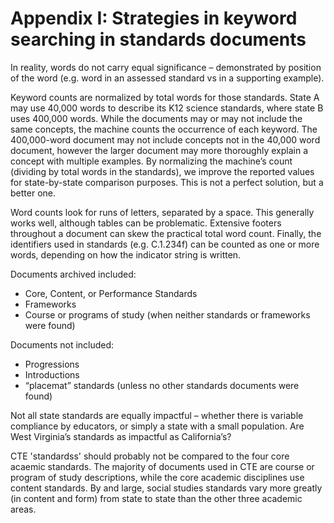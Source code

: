 # Appendix I: Strategies in keyword searching in standards documents

In reality, words do not carry equal significance – demonstrated by position of the word (e.g. word in an assessed standard vs in a supporting example). 

Keyword counts are normalized by total words for those standards.  State A may use 40,000 words to describe its K12 science standards, where state B uses 400,000 words.  While the documents may or may not include the same concepts, the machine counts the occurrence of each keyword.  The 400,000-word document may not include concepts not in the 40,000 word document, however the larger document may more thoroughly explain a concept with multiple examples.  By normalizing the machine’s count (dividing by total words in the standards), we improve the reported values for state-by-state comparison purposes. This is not a perfect solution, but a better one.

Word counts look for runs of letters, separated by a space. This generally works well, although tables can be problematic. Extensive footers throughout a document can skew the practical total word count. Finally, the identifiers used in standards (e.g. C.1.234f) can be counted as one or more words, depending on how the indicator string is written.

Documents archived included:
- Core, Content, or Performance Standards
- Frameworks
- Course or programs of study (when neither standards or frameworks were found)

Documents not included:
- Progressions
- Introductions
- “placemat” standards (unless no other standards documents were found)

Not all state standards are equally impactful – whether there is variable compliance by educators, or simply a state with a small population.  Are West Virginia’s standards as impactful as California’s?

CTE 'standardss' should probably not be compared to the four core acaemic standards.  The majority of documents used in CTE are course or program of study descriptions, while the core academic disciplines use content standards.  By and large, social studies standards vary more greatly (in content and form) from state to state than the other three academic areas.  
